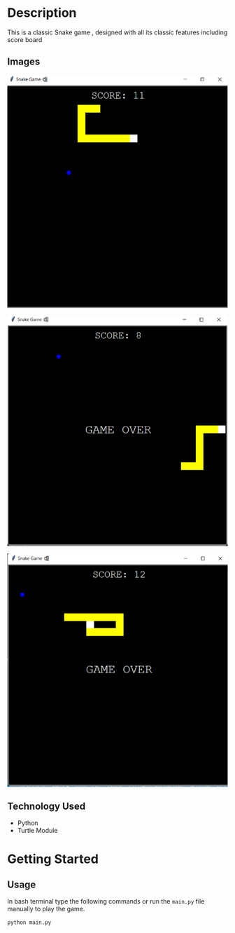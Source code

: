 # Description
This is a classic Snake game , designed with all its classic features including score board

## Images

![ScreenShot](https://raw.githubusercontent.com/MdSalim2001/Python-Snake-Game/master/screenshots/Screenshot.png)

![ScreenShot](https://raw.githubusercontent.com/MdSalim2001/Python-Snake-Game/master/screenshots/Screenshot2.png)

![ScreenShot](https://raw.githubusercontent.com/MdSalim2001/Python-Snake-Game/master/screenshots/Screenshot3.png)


## Technology Used 
* Python
* Turtle Module

# Getting Started

## Usage
In bash terminal type the following commands or run the `main.py` file manually to play the game.
```bash
python main.py
```

